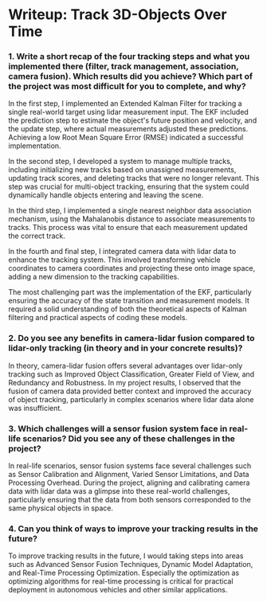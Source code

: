 # Writeup: Track 3D-Objects Over Time

### 1. Write a short recap of the four tracking steps and what you implemented there (filter, track management, association, camera fusion). Which results did you achieve? Which part of the project was most difficult for you to complete, and why?

In the first step, I implemented an Extended Kalman Filter for tracking a single real-world target using lidar measurement input. The EKF included the prediction step to estimate the object's future position and velocity, and the update step, where actual measurements adjusted these predictions. Achieving a low Root Mean Square Error (RMSE) indicated a successful implementation.

In the second step, I developed a system to manage multiple tracks, including initializing new tracks based on unassigned measurements, updating track scores, and deleting tracks that were no longer relevant. This step was crucial for multi-object tracking, ensuring that the system could dynamically handle objects entering and leaving the scene.

In the third step, I implemented a single nearest neighbor data association mechanism, using the Mahalanobis distance to associate measurements to tracks. This process was vital to ensure that each measurement updated the correct track.

In the fourth and final step, I integrated camera data with lidar data to enhance the tracking system. This involved transforming vehicle coordinates to camera coordinates and projecting these onto image space, adding a new dimension to the tracking capabilities.

The most challenging part was the implementation of the EKF, particularly ensuring the accuracy of the state transition and measurement models. It required a solid understanding of both the theoretical aspects of Kalman filtering and practical aspects of coding these models.

### 2. Do you see any benefits in camera-lidar fusion compared to lidar-only tracking (in theory and in your concrete results)? 
In theory, camera-lidar fusion offers several advantages over lidar-only tracking such as Improved Object Classification, Greater Field of View, and Redundancy and Robustness. In my project results, I observed that the fusion of camera data provided better context and improved the accuracy of object tracking, particularly in complex scenarios where lidar data alone was insufficient.

### 3. Which challenges will a sensor fusion system face in real-life scenarios? Did you see any of these challenges in the project?
In real-life scenarios, sensor fusion systems face several challenges such as Sensor Calibration and Alignment, Varied Sensor Limitations, and Data Processing Overhead. During the project, aligning and calibrating camera data with lidar data was a glimpse into these real-world challenges, particularly ensuring that the data from both sensors corresponded to the same physical objects in space.

### 4. Can you think of ways to improve your tracking results in the future?
To improve tracking results in the future, I would taking steps into areas such as Advanced Sensor Fusion Techniques, Dynamic Model Adaptation, and Real-Time Processing Optimization. Especially the optimization as optimizing algorithms for real-time processing is critical for practical deployment in autonomous vehicles and other similar applications.


